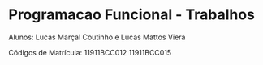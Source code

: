 # Programacao Funcional - Trabalhos

Alunos: Lucas Marçal Coutinho e Lucas Mattos Viera

Códigos de Matrícula: 11911BCC012 11911BCC015
